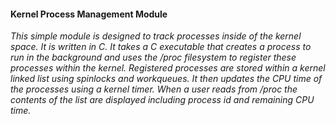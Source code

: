 #### Kernel Process Management Module


_This simple module is designed to track processes inside of the kernel space. It is written in C. It takes a C executable that creates a process to run in the background and uses the /proc filesystem to register these processes within the kernel. Registered processes are stored within a kernel linked list using spinlocks and workqueues. It then updates the CPU time of the processes using a kernel timer. When a user reads from /proc the contents of the list are displayed including process id and remaining CPU time._
